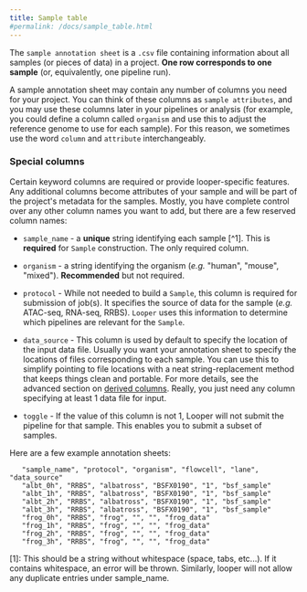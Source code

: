 ```yaml
---
title: Sample table
#permalink: /docs/sample_table.html
---
```


The ``sample annotation sheet`` is a `.csv` file containing information about all samples (or pieces of data) in a project. **One row corresponds to one sample** (or, equivalently, one pipeline run).

A sample annotation sheet may contain any number of columns you need for your project. You can think of these columns as `sample attributes`, and you may use these columns later in your pipelines or analysis (for example, you could define a column called ``organism`` and use this to adjust the reference genome to use for each sample). For this reason, we sometimes use the word `column` and `attribute` interchangeably. 

### Special columns

Certain keyword columns are required or provide looper-specific features. Any additional columns become attributes of your sample and will be part of the project's metadata for the samples. Mostly, you have complete control over any other column names you want to add, but there are a few reserved column names:

- ``sample_name`` - a **unique** string identifying each sample [^1]. This is **required** for ``Sample`` construction.  The only required column.

- ``organism`` - a string identifying the organism (*e.g.* "human", "mouse", "mixed"). **Recommended** but not required.

- ``protocol`` - While not needed to build a ``Sample``, this column is required for submission of job(s). It specifies the source of data for the sample (*e.g.* ATAC-seq, RNA-seq, RRBS). ``Looper`` uses this information to determine which pipelines are relevant for the ``Sample``.

- ``data_source`` - This column is used by default to specify the location of the input data file. Usually you want your annotation sheet to specify the locations of files corresponding to each sample. You can use this to simplify pointing to file locations with a neat string-replacement method that keeps things clean and portable. For more details, see the advanced section on [derived columns](/docs/derived_columns). Really, you just need any column specifying at least 1 data file for input.

- ``toggle`` - If the value of this column is not 1, Looper will not submit the pipeline for that sample. This enables you to submit a subset of samples.


Here are a few example annotation sheets:


```
   "sample_name", "protocol", "organism", "flowcell", "lane",  "data_source"
   "albt_0h", "RRBS", "albatross", "BSFX0190", "1", "bsf_sample"
   "albt_1h", "RRBS", "albatross", "BSFX0190", "1", "bsf_sample"
   "albt_2h", "RRBS", "albatross", "BSFX0190", "1", "bsf_sample"
   "albt_3h", "RRBS", "albatross", "BSFX0190", "1", "bsf_sample"
   "frog_0h", "RRBS", "frog", "", "", "frog_data"
   "frog_1h", "RRBS", "frog", "", "", "frog_data"
   "frog_2h", "RRBS", "frog", "", "", "frog_data"
   "frog_3h", "RRBS", "frog", "", "", "frog_data"
```

[1]:
This should be a string without whitespace (space, tabs, etc...). If it contains whitespace, an error will be thrown. Similarly, looper will not allow any duplicate entries under sample_name.
